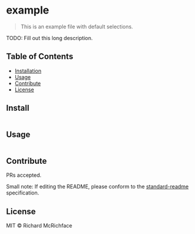 # example

> This is an example file with default selections.

TODO: Fill out this long description.

## Table of Contents

- [Installation](#installation)
- [Usage](#usage)
- [Contribute](#contribute)
- [License](#license)

## Install

```
```

## Usage

```
```

## Contribute

PRs accepted.

Small note: If editing the README, please conform to the [standard-readme](https://github.com/RichardLitt/standard-readme) specification.

## License

MIT © Richard McRichface
